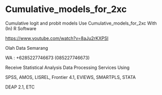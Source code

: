# Cumulative_models_for_2xc
Cumulative logit and probit models Use Cumulative_models_for_2xc With (In) R Software

https://www.youtube.com/watch?v=8aJu2rKXPSI

Olah Data Semarang

WA : +6285227746673 (085227746673)

Receive Statistical Analysis Data Processing Services Using

SPSS, AMOS, LISREL, Frontier 4.1, EVIEWS, SMARTPLS, STATA

DEAP 2.1, ETC
